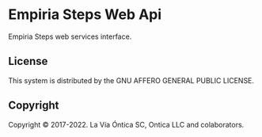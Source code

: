 ﻿# Empiria Steps Web Api

Empiria Steps web services interface.

## License

This system is distributed by the GNU AFFERO GENERAL PUBLIC LICENSE.

## Copyright

Copyright © 2017-2022. La Vía Óntica SC, Ontica LLC and colaborators.
